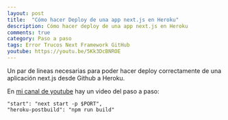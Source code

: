 ```yaml
---
layout: post
title:  "Cómo hacer Deploy de una app next.js en Heroku"
description: Cómo hacer deploy de una app next.js en Heroku
comments: true
category: Paso a paso
tags: Error Trucos Next Framework GitHub
youtube: https://youtu.be/5Kk3DcBNROE
---
```

Un par de lineas necesarias para poder hacer deploy correctamente de una aplicación next.js desde Github a Heroku.

En <a target="_blank" href="{{ page.youtube }}">mi canal de youtube</a> hay un video del paso a paso:

```react
"start": "next start -p $PORT",
"heroku-postbuild": "npm run build"
```
